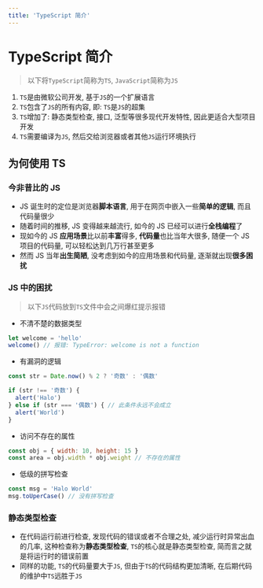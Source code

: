 ```yaml
---
title: 'TypeScript 简介'
---
```


# TypeScript 简介

> 以下将`TypeScript`简称为`TS`, `JavaScript`简称为`JS`

1. `TS`是由微软公司开发, 基于`JS`的一个扩展语言
2. `TS`包含了`JS`的所有内容, 即: `TS`是`JS`的超集
3. `TS`增加了: 静态类型检查, 接口, 泛型等很多现代开发特性, 因此更适合大型项目开发
4. `TS`需要编译为`JS`, 然后交给浏览器或者其他`JS`运行环境执行

## 为何使用 TS

### 今非昔比的 JS

- JS 诞生时的定位是浏览器**脚本语言**, 用于在网页中嵌入一些**简单的逻辑**, 而且代码量很少
- 随着时间的推移, JS 变得越来越流行, 如今的 JS 已经可以进行**全栈编程**了
- 现如今的 JS **应用场景**比以前**丰富**得多, **代码量**也比当年大很多, 随便一个 JS 项目的代码量, 可以轻松达到几万行甚至更多
- 然而 JS 当年**出生简陋**, 没考虑到如今的应用场景和代码量, 逐渐就出现**很多困扰**

### JS 中的困扰

> 以下`JS`代码放到`TS`文件中会之间爆红提示报错

- 不清不楚的数据类型

```js
let welcome = 'hello'
welcome() // 报错: TypeError: welcome is not a function
```

- 有漏洞的逻辑

```js
const str = Date.now() % 2 ? '奇数' : '偶数'

if (str !== '奇数') {
  alert('Halo')
} else if (str === '偶数') { // 此条件永远不会成立
  alert('World')
}
```

- 访问不存在的属性

```js
const obj = { width: 10, height: 15 }
const area = obj.width * obj.weight // 不存在的属性
```

- 低级的拼写检查

```js
const msg = 'Halo World'
msg.toUperCase() // 没有拼写检查
```

### 静态类型检查

- 在代码运行前进行检查, 发现代码的错误或者不合理之处, 减少运行时异常出血的几率, 这种检查称为**静态类型检查**, `TS`的核心就是静态类型检查, 简而言之就是将运行时的错误前置
- 同样的功能, `TS`的代码量要大于`JS`, 但由于`TS`的代码结构更加清晰, 在后期代码的维护中`TS`远胜于`JS`
